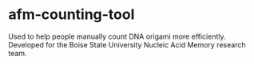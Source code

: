 # afm-counting-tool
Used to help people manually count DNA origami more efficiently. Developed for the Boise State University Nucleic Acid Memory research team.
